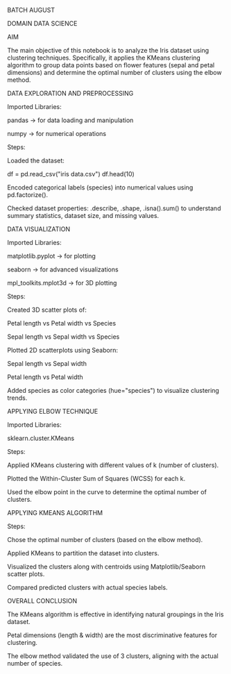 BATCH AUGUST

DOMAIN DATA SCIENCE


AIM

The main objective of this notebook is to analyze the Iris dataset using clustering techniques. Specifically, it applies the KMeans clustering algorithm to group data points based on flower features (sepal and petal dimensions) and determine the optimal number of clusters using the elbow method.

DATA EXPLORATION AND PREPROCESSING

Imported Libraries:

pandas → for data loading and manipulation

numpy → for numerical operations

Steps:

Loaded the dataset:

df = pd.read_csv("iris data.csv")
df.head(10)


Encoded categorical labels (species) into numerical values using pd.factorize().

Checked dataset properties: .describe, .shape, .isna().sum() to understand summary statistics, dataset size, and missing values.

DATA VISUALIZATION

Imported Libraries:

matplotlib.pyplot → for plotting

seaborn → for advanced visualizations

mpl_toolkits.mplot3d → for 3D plotting

Steps:

Created 3D scatter plots of:

Petal length vs Petal width vs Species

Sepal length vs Sepal width vs Species

Plotted 2D scatterplots using Seaborn:

Sepal length vs Sepal width

Petal length vs Petal width

Added species as color categories (hue="species") to visualize clustering trends.

APPLYING ELBOW TECHNIQUE

Imported Libraries:

sklearn.cluster.KMeans

Steps:

Applied KMeans clustering with different values of k (number of clusters).

Plotted the Within-Cluster Sum of Squares (WCSS) for each k.

Used the elbow point in the curve to determine the optimal number of clusters.

APPLYING KMEANS ALGORITHM

Steps:

Chose the optimal number of clusters (based on the elbow method).

Applied KMeans to partition the dataset into clusters.

Visualized the clusters along with centroids using Matplotlib/Seaborn scatter plots.

Compared predicted clusters with actual species labels.

OVERALL CONCLUSION

The KMeans algorithm is effective in identifying natural groupings in the Iris dataset.

Petal dimensions (length & width) are the most discriminative features for clustering.

The elbow method validated the use of 3 clusters, aligning with the actual number of species.
